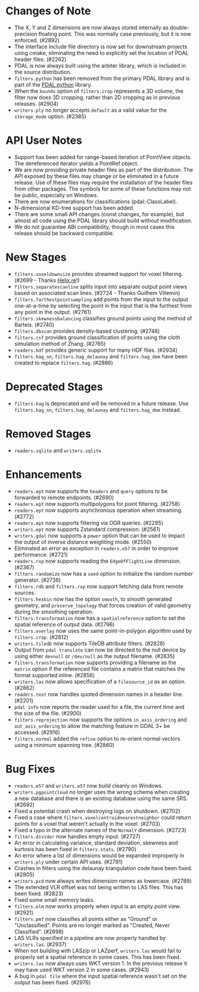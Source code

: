 
# Changes of Note

- The X, Y and Z dimensions are now always stored internally as double-precision floating point.  This was normally case previously, but it is now enforced. (#2892)
- The interface include file directory is now set for downstream projects using cmake, eliminating the need to explicitly set the location of PDAL header files. (#2262)
- PDAL is now always built using the arbiter library, which is included in the source distribution.
- `filters.python` has been removed from the primary PDAL library and is part of the [PDAL python](https://pdal.io/python.html) library.
- When the `bounds` option of `filters.crop` represents a 3D volume, the filter now does 3D cropping, rather than 2D cropping as in previous releases. (#2904)
- `writers.ply` no longer accepts `default` as a valid value for the `storage_mode` option. (#2385)

# API User Notes

- Support has been added for range-based iteration of PointView objects.  The dereferenced iterator yields a PointRef object.
- We are now providing private header files as part of the distribution.  The API exposed by these files may change or be eliminated in a future release.  Use of these files may require the installation of the header files from other packages.  The symbols for some of these functions may not be public, especially on Windows.
- There are now enumerations for classifications (pdal::ClassLabel).
- N-dimensional KD-tree support has been added.
- There are some small API changes (const changes, for example), but almost all code using the PDAL library should build without modification.
- We do not guarantee ABI compatibility, though in most cases this release should be backward compatible.

# New Stages

- `filters.voxeldownsize` provides streamed support for voxel filtering. (#2699 - Thanks [Helix.re](http://https://helixre.com/)!)
- `filters.separatescanline` splits input into separate output point views based on associated scan lines. (#2724 - Thanks Guilhem Villemin)
- `filters.farthestpointsampling` add points from the input to the output one-at-a-time by selecting the point in the input that is the furthest from any point in the output. (#2761)
- `filters.skewnessbalancing` classifies ground points using the method of Bartels. (#2740)
- `filters.dbscan` provides density-based clustering. (#2748)
- `filters.csf` provides ground classification of points using the cloth simulation method of Zhang. (#2765)
- `readers.hdf` provides generic support for many HDF files. (#2934)
- `filters.hag_nn`, `filters.hag_delaunay` and `filters.hag_dem` have been created to replace `filters.hag`. (#2886)

# Deprecated Stages

- `filters.hag` is deprecated and will be removed in a future release.  Use `filters.hag_nn`, `filters.hag_delaunay` and `filters.hag_dem` instead.

# Removed Stages

- `readers.sqlite` and `writers.sqlite`

# Enhancements

- `readers.ept` now supports the `headers` and `query` options to be forwarded to remote endpoints. (#2690)
- `readers.ept` now supports multipolygons for point filtering. (#2758)
- `readers.ept` now supports asynchronous operation when streaming. (#2772)
- `readers.ept` now supports filtering via OGR queries. (#2295)
- `writers.ept` now supports Zstandard compression. (#2561)
- `writers.gdal` now supports a `power` option that can be used to impact the output of inverse distance weighting mode. (#2550)
- Eliminated an error as exception in `readers.e57` in order to improve performance. (#2721)
- `readers.rxp` now supports reading the `EdgeOfFlightLine` dimension. (#2367)
- `filters.randomize` now has a `seed` option to initialize the random number generator. (#2736)
- `filters.rdb` and `filters.rxp` now support fetching data from remote sources. 
- `filters.hexbin` now has the option `smooth`, to smooth generated geometry, and `preserve_topology` that forces creation of valid geometry during the smoothing operation.
- `filters.transformation` now has a `spatialreference` option to set the spatial reference of output data. (#2796)
- `filters.overlay` now uses the same point-in-polygon algorithm used by `filters.crop`. (#2812)
- `writers.tiledb` now supports TileDB attribute filters. (#2828)
- Output from `pdal translate` can now be directed to the null device by using either `devnull` or `/dev/null` as the output filename. (#2835)
- `filters.transformation` now supports providing a filename as the `matrix` option if the referenced file contains a matrix that matches the format supported inline. (#2856)
- `writers.las` now allows specification of a `filesource_id` as an option. (#2862)
- `readers.text` now handles quoted dimension names in a header line. (#2201)
- `pdal info` now reports the reader used for a file, the current time and the size of the file. (#2900)
- `filters.reprojection` now supports the options `in_axis_ordering` and `out_axis_ordering` to allow the matching feature in GDAL 3+ be accessed. (#2916)
- `filters.normal` added the `refine` option to re-orient normal vectors using a minimum spanning tree. (#2860)

# Bug Fixes

- `readers.e57` and `writers.e57` now build cleanly on Windows.
- `writers.pgpointcloud` no longer uses the wrong schema when creating a new database and there is an existing database using the same SRS. (#2692)
- Fixed a potential crash when destroying logs on shutdown. (#2702)
- Fixed a case where `filters.voxelcentroidnearestneighbor` could return points for a voxel that weren't actually in the voxel. (#2703)
- Fixed a typo in the alternate names of the `NormalY` dimension. (#2723)
- `filters.divider` now handles empty input. (#2727)
- An error in calculating variance, standard deviation, skewness and kurtosis has been fixed in `filters.stats`. (#2790)
- An error where a list of dimensions would be expanded improperly in `writers.ply` under certain API uses. (#2791)
- Crashes in filters using the delaunay triangulation code have been fixed. (#2805)
- `writers.pcd` now always writes dimension names as lowercase. (#2789)
- The extended VLR offset was not being written to LAS files.  This has been fixed. (#2823)
- Fixed some small memory leaks.
- `filters.elm` now works properly when input is an empty point view. (#2921)
- `filters.pmf` now classifies all points either as "Ground" or "Unclassified".  Points are no longer marked as "Created, Never Classified". (#2898)
- LAS VLRs specified in a pipeline are now properly handled by `writers.las`. (#2937)
- When not building with LASzip or LAZperf, `writers.las` would fail to properly set a spatial reference in some cases.  This has been fixed.
- `writers.las` now always uses WKT version 1. In the previous release it may have used WKT version 2 in some cases. (#2943)
- A bug in `pdal tile` where the input spatial reference wasn't set on the output has been fixed. (#2976)
